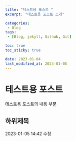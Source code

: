 ```yaml
---
title: "테스트용 포스트 "
excerpt: "테스트용 포스트 소개"

categories:
 - Blog
tags:
 - [Blog, jekyll, Github, Git]

toc: true
toc_sticky: true

date: 2023-01-04
last_modified_at: 2023-01-05
---
```


# 테스트용 포스트

테스트용 포스트의 내용 부분

## 하위제목

2023-01-05 14:42 수정
